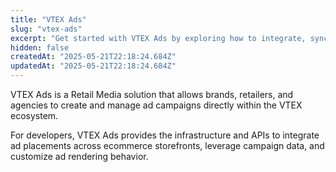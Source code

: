 ```yaml
---
title: "VTEX Ads"
slug: "vtex-ads"
excerpt: "Get started with VTEX Ads by exploring how to integrate, sync, deliver, and track Retail Media campaigns across digital and physical channels."
hidden: false
createdAt: "2025-05-21T22:18:24.684Z"
updatedAt: "2025-05-21T22:18:24.684Z"
---
```


VTEX Ads is a Retail Media solution that allows brands, retailers, and agencies to create and manage ad campaigns directly within the VTEX ecosystem.

For developers, VTEX Ads provides the infrastructure and APIs to integrate ad placements across ecommerce storefronts, leverage campaign data, and customize ad rendering behavior.

<Flex>

<WhatsNextCard
title="Getting started with Retail Media API"
description="Learn how to integrate Retail Media into your store."
linkTo="/docs/guides/ads/getting-started-with-retail-media-api"
linkTitle="See more"
/>

<WhatsNextCard
title="Synchronizing the Catalog with VTEX Ads"
description="Synchronize your product catalog with VTEX Ads to keep product information and inventory data up to date."
linkTo="/docs/guides/ads/synchronizing-the-catalog-with-vtex-ads"
linkTitle="See more"
/>

<WhatsNextCard
title="Retrieving ads"
description="Understand how to retrieve and display sponsored ads tailored to search terms, categories, and customer behavior."
linkTo="/docs/guides/ads/retrieving-ads"
linkTitle="See more"
/>

<WhatsNextCard
title="Ads events"
description="Explore how to collect and send user interaction data like impressions, views, and conversions to VTEX Ads."
linkTo="/docs/guides/ads/understanding-ads-events"
linkTitle="See more"
/>

</Flex>
